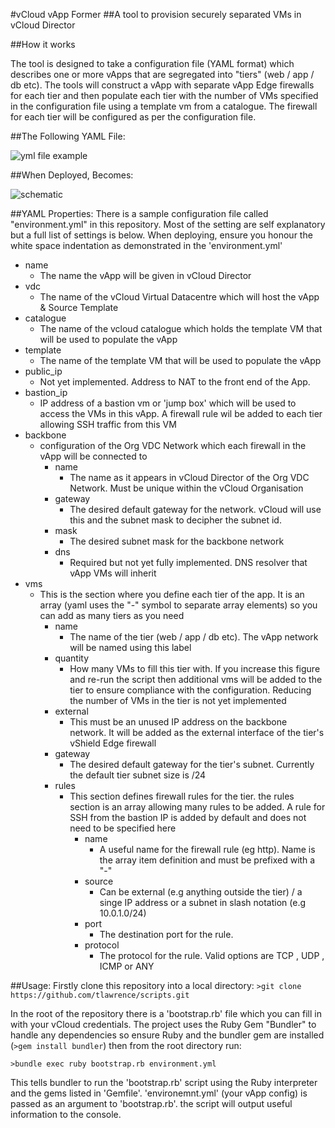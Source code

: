 #vCloud vApp Former
##A tool to provision securely separated VMs in vCloud Director

##How it works

The tool is designed to take a configuration file (YAML format) which describes one or more vApps that are segregated into "tiers" (web / app / db etc). The tools will construct a vApp with separate vApp Edge firewalls for each tier and then populate each tier with the number of VMs specified in the configuration file using a template vm from a catalogue.
The firewall for each tier will be configured as per the configuration file.

##The Following YAML File:

![yml file example](https://github.com/tlawrence/scripts/blob/master/3tier_demo/images/yaml_file.jpg)

##When Deployed, Becomes:

![schematic](https://github.com/tlawrence/scripts/blob/master/3tier_demo/images/deployed_vapp.jpg)

##YAML Properties:
There is a sample configuration file called "environment.yml" in this repository. Most of the setting are self explanatory but a full list of settings is below. When deploying, ensure you honour the white space indentation as demonstrated in the 'environment.yml'

* name
  *  The name the vApp will be given in vCloud Director
* vdc
  * The name of the vCloud Virtual Datacentre which will host the vApp & Source Template
* catalogue
  * The name of the vcloud catalogue which holds the template VM that will be used to populate the vApp
* template
  * The name of the template VM that will be used to populate the vApp
* public_ip
  * Not yet implemented. Address to NAT to the front end of the App. 
* bastion_ip
  * IP address of a bastion vm or 'jump box' which will be used to access the VMs in this vApp. A firewall rule wil be added to each tier allowing SSH traffic from this VM
* backbone
  * configuration of the Org VDC Network which each firewall in the vApp will be connected to
    * name
      * The name as it appears in vCloud Director of the Org VDC Network. Must be unique within the vCloud Organisation
    * gateway
      * The desired default gateway for the network. vCloud will use this and the subnet mask to decipher the subnet id.
    * mask
      * The desired subnet mask for the backbone network
    * dns
      * Required but not yet fully implemented. DNS resolver that vApp VMs will inherit
* vms
  * This is the section where you define each tier of the app. It is an array (yaml uses the "-" symbol to separate array elements) so you can add as many tiers as you need
    * name
      * The name of the tier (web / app / db etc). The vApp network will be named using this label
    * quantity
      * How many VMs to fill this tier with. If you increase this figure and re-run the script then additional vms will be added to the tier to ensure compliance with the configuration. Reducing the number of VMs in the tier is not yet implemented
    * external
      * This must be an unused IP address on the backbone network. It will be added as the external interface of the tier's vShield Edge firewall
    * gateway
      * The desired default gateway for the tier's subnet. Currently the default tier subnet size is /24
    * rules
      * This section defines firewall rules for the tier. the rules section is an array allowing many rules to be added. A rule for SSH from the bastion IP is added by default and does not need to be specified here
        * name
          * A useful name for the firewall rule (eg http). Name is the array item definition and must be prefixed with a "-" 
        * source
          * Can be external (e.g anything outside the tier) / a singe IP address or a subnet in slash notation (e.g 10.0.1.0/24)
        * port
          * The destination port for the rule. 
        * protocol
          * The protocol for the rule. Valid options are TCP , UDP , ICMP or ANY



##Usage:
Firstly clone this repository into a local directory:
`>git clone https://github.com/tlawrence/scripts.git`

In the root of the repository there is a 'bootstrap.rb' file which you can fill in with your vCloud credentials. 
The project uses the Ruby Gem "Bundler" to handle any dependencies so ensure Ruby and the bundler gem are installed (`>gem install bundler`) then from the root directory run:

`>bundle exec ruby bootstrap.rb environment.yml`

This tells bundler to run the 'bootstrap.rb' script using the Ruby interpreter and the gems listed in 'Gemfile'. 'environemnt.yml' (your vApp config) is passed as an argument to 'bootstrap.rb'. the script will output useful information to the console.




